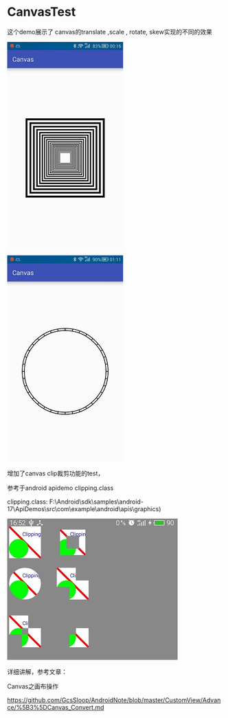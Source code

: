 # CanvasTest
这个demo展示了 canvas的translate ,scale , rotate, skew实现的不同的效果

![image](https://github.com/George-Soros/CanvasTest/blob/master/scale.jpg)

![image](https://github.com/George-Soros/CanvasTest/blob/master/rotate.jpg)

增加了canvas clip裁剪功能的test，

参考于android apidemo clipping.class

clipping.class: F:\Android\sdk\samples\android-17\ApiDemos\src\com\example\android\apis\graphics)

![image](https://github.com/George-Soros/CanvasTest/blob/master/clipping.jpg)

详细讲解，参考文章：

Canvas之画布操作

https://github.com/GcsSloop/AndroidNote/blob/master/CustomView/Advance/%5B3%5DCanvas_Convert.md

